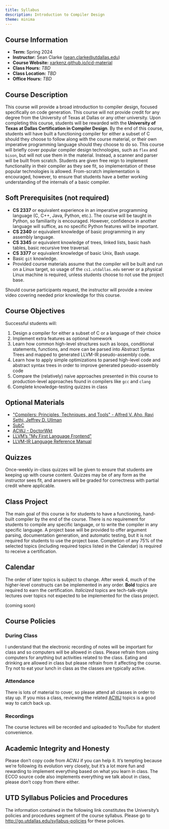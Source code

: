 ```yaml
---
title: Syllabus
description: Introduction to Compiler Design
theme: minima
---
```


## Course Information

- **Term:** Spring 2024
- **Instructor:** Sean Clarke ([sean.clarke@utdallas.edu](mailto:sean.clarke@utdallas.edu))
- **Course Website:** [xarkenz.github.io/icd-material](https://xarkenz.github.io/icd-material)
- **Class Hours:** *TBD*
- **Class Location:** *TBD*
- **Office Hours:** *TBD*

## Course Description

This course will provide a broad introduction to compiler design, focused specifically on code generation.
This course will not provide credit for any degree from the University of Texas at Dallas or any other
university. Upon completing this course, students will be rewarded with the **University of Texas at
Dallas Certification in Compiler Design**.
By the end of this course, students will have built a functioning compiler for either a subset of C should
they choose to follow along with the course material, or their own imperative programming language should
they choose to do so.
This course will briefly cover popular compiler design technologies, such as `flex` and `bison`, but will not
use them in the material. Instead, a scanner and parser will be built from scratch. Students are given
free reign to implement functionality in their compiler as they see fit, so implementation of these popular
technologies is allowed. From-scratch implementation is encouraged, however, to ensure that students have
a better working understanding of the internals of a basic compiler.

## Soft Prerequisites (not required)

- **CS 2337** or equivalent experience in an imperative programming language (C, C++, Java, Python, etc.).
The course will be taught in Python, so familiarity is encouraged. However, confidence in another language
will suffice, as no specific Python features will be important.
- **CS 2340** or equivalent knowledge of basic
programming in any assembly language.
- **CS 3345** or equivalent knowledge of trees, linked lists, basic
hash tables, basic recursive tree traversal.
- **CS 3377** or equivalent knowledge of basic Unix, Bash usage.
- Basic `git` knowledge.
- Provided course materials assume that the compiler will be built and run on a Linux target, so usage of
the `cs1.utdallas.edu` server or a physical Linux machine is required, unless students choose to not use
the project base.

Should course participants request, the instructor will provide a review video covering needed prior knowledge for this course.

## Course Objectives

Successful students will:

1. Design a compiler for either a subset of C or a language of their choice
2. Implement extra features as optional homework
3. Learn how common high-level structures such as loops, conditional statements, functions, and more
can be parsed into Abstract Syntax Trees and mapped to generated LLVM-IR pseudo-assembly code.
4. Learn how to apply simple optimizations to parsed high-level code and abstract syntax trees in order
to improve generated pseudo-assembly code
5. Compare the (relatively) naive approaches presented in this course to production-level approaches
found in compilers like `gcc` and `clang`
6. Complete knowledge-testing quizzes in class

## Optional Materials

- ["Compilers: Principles, Techniques, and Tools" - Alfred V. Aho, Ravi Sethi, Jeffrey D. Ullman](https://github.com/KnowNo/books-7/blob/master/Programming/Compilers%20-%20Principles%20Techniques%20and%20Tools%20by%20Alfred%20Aho%20-%20Monica%20Lam-%20Ravi%20Sethi-%20Jeffrey%20Ullman%20-%20Second%20Edition.pdf)
- [SubC](https://www.t3x.org/subc/index.html)
- [ACWJ - DoctorWkt](https://github.com/DoctorWkt/acwj)
- [LLVM’s "My First Language Frontend"](https://llvm.org/docs/tutorial/MyFirstLanguageFrontend/index.html)
- [LLVM-IR Language Reference Manual](https://llvm.org/docs/LangRef.html)

## Quizzes

Once-weekly in-class quizzes will be given to ensure that students are keeping up with course content.
Quizzes may be of any form as the instructor sees fit, and answers will be graded for correctness with
partial credit where applicable.

## Class Project

The main goal of this course is for students to have a functioning, hand-built compiler by the end of the
course. There is no requirement for students to compile any specific language, or to write the compiler in
any specific language. A project base will be provided to offer argument parsing, documentation generation,
and automatic testing, but it is not required for students to use the project base. Completion of any 75%
of the selected topics (including required topics listed in the Calendar) is required to receive a certification.

## Calendar

The order of later topics is subject to change. After week 4, much of the higher-level constructs can be
implemented in any order. **Bold** topics are required to earn the certification. *Italicized* topics are tech-talk-style
lectures over topics not expected to be implemented for the class project.

(coming soon)

## Course Policies

### During Class

I understand that the electronic recording of notes will be important for class and so computers will be
allowed in class. Please refrain from using computers for anything but activities related to the class. Eating
and drinking are allowed in class but please refrain from it affecting the course. Try not to eat your lunch
in class as the classes are typically active.

### Attendance

There is lots of material to cover, so please attend all classes in order to stay up. If you miss a class,
reviewing the related [ACWJ](https://github.com/DoctorWkt/acwj) topics is a good way to catch back up.

### Recordings

The course lectures will be recorded and uploaded to YouTube for student convenience.

## Academic Integrity and Honesty

Please don’t copy code from ACWJ if you can help it. It’s tempting because we’re following its evolution
very closely, but it’s a lot more fun and rewarding to implement everything based on what you learn in
class. The ECCO source code also implements everything we talk about in class, please don’t copy from
there either.

## UTD Syllabus Policies and Procedures

The information contained in the following link constitutes the University’s policies and procedures segment
of the course syllabus. Please go to http://go.utdallas.edu/syllabus-policies for these policies.
